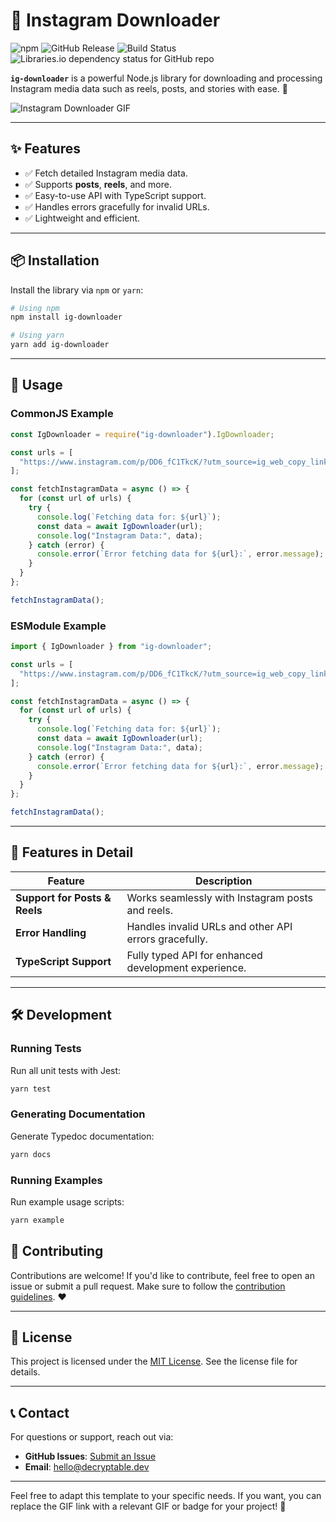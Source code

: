# 📸 Instagram Downloader

![npm](https://img.shields.io/npm/v/ig-downloader)
![GitHub Release](https://img.shields.io/github/v/release/decryptable/ig-downloader)
![Build Status](https://img.shields.io/github/actions/workflow/status/decryptable/ig-downloader/publish.yml)
![Libraries.io dependency status for GitHub repo](https://img.shields.io/librariesio/github/decryptable/ig-downloader)

**`ig-downloader`** is a powerful Node.js library for downloading and processing Instagram media data such as reels, posts, and stories with ease. 🚀

![Instagram Downloader GIF](https://media.giphy.com/media/26BRuo6sLetdllPAQ/giphy.gif)

---

## ✨ Features

- ✅ Fetch detailed Instagram media data.
- ✅ Supports **posts**, **reels**, and more.
- ✅ Easy-to-use API with TypeScript support.
- ✅ Handles errors gracefully for invalid URLs.
- ✅ Lightweight and efficient.

---

## 📦 Installation

Install the library via `npm` or `yarn`:

```bash
# Using npm
npm install ig-downloader

# Using yarn
yarn add ig-downloader
```

---

## 🚀 Usage

### CommonJS Example

```javascript
const IgDownloader = require("ig-downloader").IgDownloader;

const urls = [
  "https://www.instagram.com/p/DD6_fC1TkcK/?utm_source=ig_web_copy_link",
];

const fetchInstagramData = async () => {
  for (const url of urls) {
    try {
      console.log(`Fetching data for: ${url}`);
      const data = await IgDownloader(url);
      console.log("Instagram Data:", data);
    } catch (error) {
      console.error(`Error fetching data for ${url}:`, error.message);
    }
  }
};

fetchInstagramData();
```

### ESModule Example

```javascript
import { IgDownloader } from "ig-downloader";

const urls = [
  "https://www.instagram.com/p/DD6_fC1TkcK/?utm_source=ig_web_copy_link",
];

const fetchInstagramData = async () => {
  for (const url of urls) {
    try {
      console.log(`Fetching data for: ${url}`);
      const data = await IgDownloader(url);
      console.log("Instagram Data:", data);
    } catch (error) {
      console.error(`Error fetching data for ${url}:`, error.message);
    }
  }
};

fetchInstagramData();
```

---

## 🌟 Features in Detail

| Feature                       | Description                                           |
| ----------------------------- | ----------------------------------------------------- |
| **Support for Posts & Reels** | Works seamlessly with Instagram posts and reels.      |
| **Error Handling**            | Handles invalid URLs and other API errors gracefully. |
| **TypeScript Support**        | Fully typed API for enhanced development experience.  |

---

## 🛠️ Development

### Running Tests

Run all unit tests with Jest:

```bash
yarn test
```

### Generating Documentation

Generate Typedoc documentation:

```bash
yarn docs
```

### Running Examples

Run example usage scripts:

```bash
yarn example
```

## 🔗 Contributing

Contributions are welcome! If you'd like to contribute, feel free to open an issue or submit a pull request. Make sure to follow the [contribution guidelines](CONTRIBUTING.md). ❤️

---

## 📜 License

This project is licensed under the [MIT License](./LICENSE). See the license file for details.

---

## 📞 Contact

For questions or support, reach out via:

- **GitHub Issues**: [Submit an Issue](https://github.com/decryptable/ig-downloader/issues)
- **Email**: [hello@decryptable.dev](mailto:hello@decryptable.dev)

---

Feel free to adapt this template to your specific needs. If you want, you can replace the GIF link with a relevant GIF or badge for your project! 🚀
